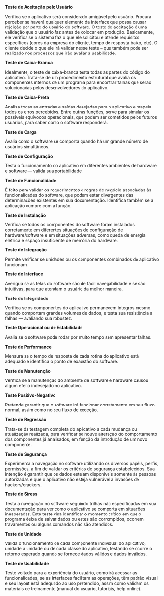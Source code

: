 **Teste de Aceitação pelo Usuário**

Verifica se o aplicativo será considerado amigável pelo usuário. Procura perceber se haverá qualquer elemento da interface que possa causar rejeição por parte do usuário do software. O teste de aceitação é uma validação que o usuário faz antes de colocar em produção. Basicamente, ele verifica se o sistema faz o que ele solicitou e atende requisitos específicos (cores da empresa do cliente, tempo de resposta baixo, etc). O cliente decide o que ele irá validar nesse teste – que também pode ser realizado nos processos que irão avaliar a usabilidade.

**Teste de Caixa-Branca**

Idealmente, o teste de caixa-branca testa todas as partes do código do aplicativo. Trata-se de um procedimento estrutural que avalia os componentes internos de um programa para encontrar falhas que serão solucionadas pelos desenvolvedores do aplicativo.

**Teste de Caixa-Preta**

Analisa todas as entradas e saídas desejadas para o aplicativo e mapeia todos os erros percebidos. Entre outras funções, serve para simular os possíveis equívocos operacionais, que podem ser cometidos pelos futuros usuários, para saber como o software responderá.

**Teste de Carga**

Avalia como o software se comporta quando há um grande número de usuários simultâneos.

**Teste de Configuração**

Testa o funcionamento do aplicativo em diferentes ambientes de hardware e software — valida sua portabilidade.

**Teste de Funcionalidade**

É feito para validar os requerimentos e regras de negócio associadas às funcionalidades do software, que podem estar divergentes das determinações existentes em sua documentação. Identifica também se a aplicação cumpre com a função.

**Teste de Instalação**

Verifica se todos os componentes do software foram instalados corretamente em diferentes situações de configuração de hardware/software e em situações adversas, como queda de energia elétrica e espaço insuficiente de memória do hardware.

**Teste de Integração**

Permite verificar se unidades ou os componentes combinados do aplicativo funcionam.

**Teste de Interface**

Averigua se as telas do software são de fácil navegabilidade e se são intuitivas, para que atendam o usuário da melhor maneira.

**Teste de Integridade**

Verifica se os componentes do aplicativo permanecem íntegros mesmo quando comportam grandes volumes de dados, e testa sua resistência a falhas — avaliando sua robustez.

**Teste Operacional ou de Estabilidade**

Avalia se o software pode rodar por muito tempo sem apresentar falhas.

**Teste de Performance**

Mensura se o tempo de resposta de cada rotina do aplicativo está adequado e identifica o ponto de exaustão do software.

**Teste de Manutenção**

Verifica se a manutenção do ambiente de software e hardware causou algum efeito indesejado no aplicativo.

**Teste Positivo-Negativo**

Pretende garantir que o software irá funcionar corretamente em seu fluxo normal, assim como no seu fluxo de exceção.

**Teste de Regressão**

Trata-se da testagem completa do aplicativo a cada mudança ou atualização realizada, para verificar se houve alteração do comportamento dos componentes já analisados, em função da introdução de um novo componente.

**Teste de Segurança**

Experimenta a navegação no software utilizando os diversos papéis, perfis, permissões, a fim de validar os critérios de segurança estabelecidos. Sua intenção é garantir que os dados estejam disponíveis somente às pessoas autorizadas e que o aplicativo não esteja vulnerável a invasões de hackers/crackers.

**Teste de Stress**

Testa a navegação no software seguindo trilhas não especificadas em sua documentação para ver como o aplicativo se comporta em situações inesperadas. Este teste visa identificar o momento crítico em que o programa deixa de salvar dados ou estes são corrompidos, ocorrem travamentos ou alguns comandos não são atendidos.

**Teste de Unidade**

Valida o funcionamento de cada componente individual do aplicativo, unidade a unidade ou de cada classe do aplicativo, testando se ocorre o retorno esperado quando se fornece dados válidos e dados inválidos.

**Teste de Usabilidade**

Teste voltado para a experiência do usuário, como irá acessar as funcionalidades, se as interfaces facilitam as operações, têm padrão visual e seu layout está adequado ao uso pretendido, assim como validam os materiais de treinamento (manual do usuário, tutoriais, help online).

